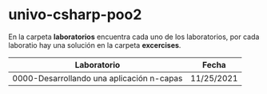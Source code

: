 # univo-csharp-poo2
En la carpeta **laboratorios** encuentra cada uno de los laboratorios, por cada laboratio hay una solución en la carpeta **excercises**.

Laboratorio|Fecha
-|-
0000-Desarrollando una aplicación n-capas|11/25/2021
